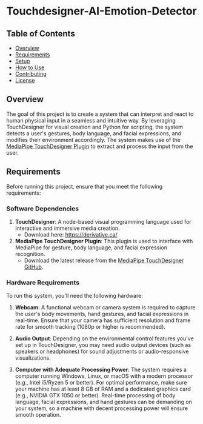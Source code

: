 # Touchdesigner-AI-Emotion-Detector

## Table of Contents

- [Overview](#overview)
- [Requirements](#requirements)
- [Setup](#setup)
- [How to Use](#how-to-use)
- [Contributing](#contributing)
- [License](#license)

## Overview

The goal of this project is to create a system that can interpret and react to human physical input in a seamless and intuitive way. By leveraging TouchDesigner for visual creation and Python for scripting, the system detects a user's gestures, body language, and facial expressions, and modifies their environment accordingly. The system makes use of the [MediaPipe TouchDesigner Plugin](https://github.com/torinmb/mediapipe-touchdesigner) to extract and process the input from the user.

## Requirements

Before running this project, ensure that you meet the following requirements:

### Software Dependencies
1. **TouchDesigner**: A node-based visual programming language used for interactive and immersive media creation.
   - Download here: https://derivative.ca/
2. **MediaPipe TouchDesigner Plugin**: This plugin is used to interface with MediaPipe for gesture, body language, and facial expression recognition.
   - Download the latest release from the [MediaPipe TouchDesigner GitHub](https://github.com/torinmb/mediapipe-touchdesigner?tab=readme-ov-file).
  
### Hardware Requirements
To run this system, you'll need the following hardware:

1. **Webcam**: A functional webcam or camera system is required to capture the user's body movements, hand gestures, and facial expressions in real-time. Ensure that your camera has sufficient resolution and frame rate for smooth tracking (1080p or higher is recommended).
  
2. **Audio Output**: Depending on the environmental control features you've set up in TouchDesigner, you may need audio output devices (such as speakers or headphones) for sound adjustments or audio-responsive visualizations.

3. **Computer with Adequate Processing Power**: The system requires a computer running Windows, Linux, or macOS with a modern processor (e.g., Intel i5/Ryzen 5 or better). For optimal performance, make sure your machine has at least 8 GB of RAM and a dedicated graphics card (e.g., NVIDIA GTX 1050 or better). Real-time processing of body language, facial expressions, and hand gestures can be demanding on your system, so a machine with decent processing power will ensure smooth operation.



